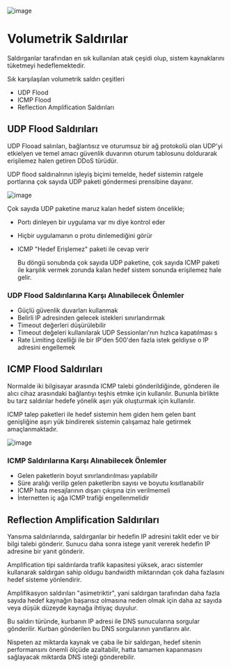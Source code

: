 ![image](https://github.com/kutayozturk/dos-ddos-saldiri-savunma/assets/94574681/c25c9eab-c188-4be6-84b1-de850bd169c7)

# Volumetrik Saldırılar
Saldırganlar tarafından en sık kullanılan atak çeşidi olup, sistem kaynaklarını tüketmeyi hedeflemektedir. 

Sık karşılaşılan volumetrik saldırı çeşitleri
- UDP Flood
- ICMP Flood
- Reflection Amplification Saldırıları

## UDP Flood Saldırıları
UDP Flooad salırıları, bağlantısız ve oturumsuz bir ağ protokolü olan UDP'yi etkielyen ve temel amacı güvenlik duvarının oturum tablosunu doldurarak erişilemez halen getiren DDoS türüdür.

UDP flood saldırıalrının işleyiş biçimi temelde, hedef sistemin ratgele portlarına çok sayıda UDP paketi göndermesi prensibine dayanır.

![image](https://github.com/kutayozturk/dos-ddos-saldiri-savunma/assets/94574681/7e79cbe1-5dc9-434f-9dc0-2944b21b76ce)

Çok sayıda UDP paketine maruz kalan hedef sistem öncelikle;
- Portı dinleyen bir uygulama var mı diye kontrol eder
- Hiçbir uygulamanın o protu dinlemediğini görür
- ICMP "Hedef Erişlemez" paketi ile cevap verir

  Bu döngü sonubnda çok sayıda UDP paketine, çok sayıda ICMP paketi ile karşılık vermek zorunda kalan hedef sistem sonunda erişilemez hale gelir.

### UDP Flood Saldırılarına Karşı Alınabilecek Önlemler
- Güçlü güvenlik duvarları kullanmak
- Belirli IP adresinden gelecek istekleri sınırlandırmak
- Timeout değerleri düşürülebilir
- Timeout değeleri kullanılarak UDP Sessionları'nın hızlıca kapatılması s
- Rate Limiting özelliği ile bir IP'den 500'den fazla istek geldiyse o IP adresini engellemek

## ICMP Flood Saldırıları

Normalde iki bilgisayar arasında ICMP talebi gönderildiğinde, gönderen ile alıcı cihaz arasındaki bağlantıyı teşhis etmke için kullanılır. Bununla birlikte bu tarz saldırılar hedefe yönelik aşırı yük oluşturmak için kullanılır.

ICMP talep paketleri ile hedef sistemin hem giden hem gelen bant genişliğine aşırı yük bindirerek sistemin çalışamaz hale getirmek amaçlanmaktadır.

![image](https://github.com/kutayozturk/dos-ddos-saldiri-savunma/assets/94574681/b25b479b-0d4d-499b-9c8d-f65f1bee7954)

### ICMP Saldırılarına Karşı Alınabilecek Önlemler
- Gelen paketlerin boyut sınırlandırılması yapılabilir
- Süre aralığı verilip gelen paketleribn sayısı ve boyutu kısıtlanabilir
- ICMP hata mesajlarının dışarı çıkışına izin verilmemeli
- İnternetten iç ağa ICMP trafiği engellenmelidir


## Reflection Amplification Saldırıları

Yansıma saldırılarında, saldırganlar bir hedefin IP adresini taklit eder ve bir bilgi talebi gönderir. Sunucu daha sonra istege yanit vererek hedefin IP adresine bir yanıt gönderir.

Amplification tipi saldırılarda trafik kapasitesi yüksek, aracı sistemler kullanarak saldırgan sahip oldugu bandwidth miktarından çok daha fazlasını hedef sisteme yönlendirir.

Amplifikasyon saldırıları "asimetriktir", yani saldırgan tarafından daha fazla sayıda hedef kaynağın bașarısız olmasına neden olmak için daha az sayıda veya düșük düzeyde kaynağa ihtiyaç duyulur.

Bu saldırı türünde, kurbanın IP adresi ile DNS sunucularına sorgular gönderilir. Kurban gönderilen bu DNS sorgularının yanıtlarını alır.

Nispeten az miktarda kaynak ve çaba ile bir saldırgan, hedef sitenin performansını önemli ölçüde azaltabilir, hatta tamamen kapanmasını sağlayacak miktarda DNS isteği gönderebilir.
